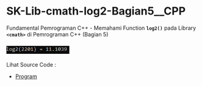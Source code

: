 # SK-Lib-cmath-log2-Bagian5__CPP
Fundamental Pemrograman C++ - Memahami Function <code><b>log2()</b></code> pada Library <code><b>&lt;cmath></b></code> di Pemrograman C++ (Bagian 5)<br><br>
<img src="https://github.com/RizkyKhapidsyah/SK-Lib-cmath-log2-Bagian5__CPP/blob/master/SK-Lib-cmath-log2-Bagian5__CPP/result/001.PNG"><br><br>
Lihat Source Code : <br>
- <a href="https://github.com/RizkyKhapidsyah/SK-Lib-cmath-log2-Bagian5__CPP/blob/master/SK-Lib-cmath-log2-Bagian5__CPP/Source.cpp">Program</a>
